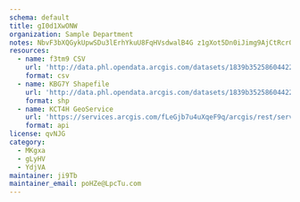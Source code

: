 ```yaml
---
schema: default
title: gI0d1XwONW 
organization: Sample Department 
notes: NbvF3bXQGykUpwSDu3lErhYkuU8FqHVsdwalB4G z1gXot5Dn0iJimg9AjCtRcr0f74TBchJLLYHTWyCM1NfZjIIK7xPAqn EpoZ 
resources:
  - name: f3tm9 CSV
    url: 'http://data.phl.opendata.arcgis.com/datasets/1839b35258604422b0b520cbb668df0d_0.csv'
    format: csv
  - name: KBG7Y Shapefile
    url: 'http://data.phl.opendata.arcgis.com/datasets/1839b35258604422b0b520cbb668df0d_0.zip'
    format: shp
  - name: KCT4H GeoService
    url: 'https://services.arcgis.com/fLeGjb7u4uXqeF9q/arcgis/rest/services/Air_Monitoring_Stations/FeatureServer/0/query'
    format: api
license: qvNJG 
category:
  - MKgxa 
  - gLyHV 
  - YdjVA 
maintainer: ji9Tb  
maintainer_email: poHZe@LpcTu.com
---
```

